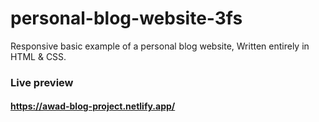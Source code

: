 # personal-blog-website-3fs
Responsive basic example of a personal blog website, Written entirely in HTML & CSS.

### Live preview
#### https://awad-blog-project.netlify.app/
